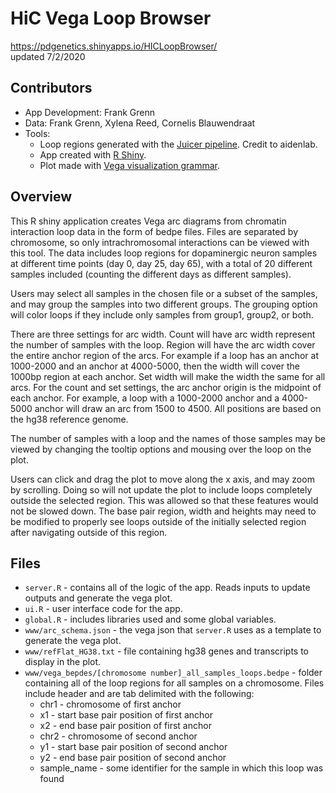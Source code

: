 # HiC Vega Loop Browser
https://pdgenetics.shinyapps.io/HICLoopBrowser/  
updated 7/2/2020

## Contributors
* App Development: Frank Grenn
* Data: Frank Grenn, Xylena Reed, Cornelis Blauwendraat
* Tools: 
  * Loop regions generated with the [Juicer pipeline](https://pubmed.ncbi.nlm.nih.gov/27467249/). Credit to aidenlab.
  * App created with [R Shiny](https://shiny.rstudio.com/).
  * Plot made with [Vega visualization grammar](https://vega.github.io/vega/).

## Overview
This R shiny application creates Vega arc diagrams from chromatin interaction loop data in the form of bedpe files. Files are separated by chromosome, so only intrachromosomal interactions can be viewed with this tool. The data includes loop regions for dopaminergic neuron samples at different time points (day 0, day 25, day 65), with a total of 20 different samples included (counting the different days as different samples). 

Users may select all samples in the chosen file or a subset of the samples, and may group the samples into two different groups. The grouping option will color loops if they include only samples from group1, group2, or both. 

There are three settings for arc width. Count will have arc width represent the number of samples with the loop. Region will have the arc width cover the entire anchor region of the arcs. For example if a loop has an anchor at 1000-2000 and an anchor at 4000-5000, then the width will cover the 1000bp region at each anchor. Set width will make the width the same for all arcs. For the count and set settings, the arc anchor origin is the midpoint of each anchor. For example, a loop with a 1000-2000 anchor and a 4000-5000 anchor will draw an arc from 1500 to 4500. All positions are based on the hg38 reference genome. 

The number of samples with a loop and the names of those samples may be viewed by changing the tooltip options and mousing over the loop on the plot. 

Users can click and drag the plot to move along the x axis, and may zoom by scrolling. Doing so will not update the plot to include loops completely outside the selected region. This was allowed so that these features would not be slowed down. The base pair region, width and heights may need to be modified to properly see loops outside of the initially selected region after navigating outside of this region. 



## Files
* `server.R` - contains all of the logic of the app. Reads inputs to update outputs and generate the vega plot.
* `ui.R` - user interface code for the app. 
* `global.R` - includes libraries used and some global variables.
* `www/arc_schema.json` - the vega json that `server.R` uses as a template to generate the vega plot.
* `www/refFlat_HG38.txt` - file containing hg38 genes and transcripts to display in the plot.
* `www/vega_bepdes/[chromosome number]_all_samples_loops.bedpe` - folder containing all of the loop regions for all samples on a chromosome. Files include header and are tab delimited with the following:
  * chr1 - chromosome of first anchor
  * x1 - start base pair position of first anchor
  * x2 - end base pair position of first anchor
  * chr2 - chromosome of second anchor
  * y1 - start base pair position of second anchor
  * y2 - end base pair position of second anchor
  * sample_name - some identifier for the sample in which this loop was found